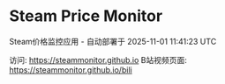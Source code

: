 # Steam Price Monitor

Steam价格监控应用 - 自动部署于 2025-11-01 11:41:23 UTC

访问: https://steammonitor.github.io
B站视频页面: https://steammonitor.github.io/bili
